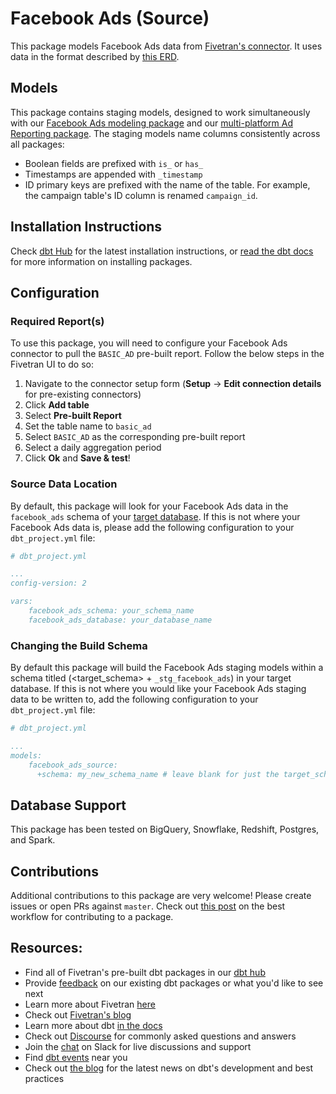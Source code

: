 # Facebook Ads (Source)

This package models Facebook Ads data from [Fivetran's connector](https://fivetran.com/docs/applications/facebook-ads). It uses data in the format described by [this ERD](https://fivetran.com/docs/applications/facebook-ads#schemainformation).

## Models

This package contains staging models, designed to work simultaneously with our [Facebook Ads modeling package](https://github.com/fivetran/dbt_facebook_ads) and our [multi-platform Ad Reporting package](https://github.com/fivetran/dbt_ad_reporting). The staging models name columns consistently across all packages:
 * Boolean fields are prefixed with `is_` or `has_`
 * Timestamps are appended with `_timestamp`
 * ID primary keys are prefixed with the name of the table. For example, the campaign table's ID column is renamed `campaign_id`.

## Installation Instructions

Check [dbt Hub](https://hub.getdbt.com/) for the latest installation instructions, or [read the dbt docs](https://docs.getdbt.com/docs/package-management) for more information on installing packages.

## Configuration

### Required Report(s)

To use this package, you will need to configure your Facebook Ads connector to pull the `BASIC_AD` pre-built report. Follow the below steps in the Fivetran UI to do so:
1. Navigate to the connector setup form (**Setup** -> **Edit connection details** for pre-existing connectors)
2. Click **Add table** 
3. Select **Pre-built Report**
4. Set the table name to `basic_ad`
5. Select `BASIC_AD` as the corresponding pre-built report
6. Select a daily aggregation period
7. Click **Ok** and **Save & test**!

### Source Data Location
By default, this package will look for your Facebook Ads data in the `facebook_ads` schema of your [target database](https://docs.getdbt.com/docs/running-a-dbt-project/using-the-command-line-interface/configure-your-profile). If this is not where your Facebook Ads data is, please add the following configuration to your `dbt_project.yml` file:

```yml
# dbt_project.yml

...
config-version: 2

vars:
    facebook_ads_schema: your_schema_name
    facebook_ads_database: your_database_name 
```

### Changing the Build Schema
By default this package will build the Facebook Ads staging models within a schema titled (<target_schema> + `_stg_facebook_ads`) in your target database. If this is not where you would like your Facebook Ads staging data to be written to, add the following configuration to your `dbt_project.yml` file:

```yml
# dbt_project.yml

...
models:
    facebook_ads_source:
      +schema: my_new_schema_name # leave blank for just the target_schema
```
## Database Support

This package has been tested on BigQuery, Snowflake, Redshift, Postgres, and Spark.
## Contributions

Additional contributions to this package are very welcome! Please create issues or open PRs against `master`. Check out [this post](https://discourse.getdbt.com/t/contributing-to-a-dbt-package/657) on the best workflow for contributing to a package.

## Resources:
- Find all of Fivetran's pre-built dbt packages in our [dbt hub](https://hub.getdbt.com/fivetran/)
- Provide [feedback](https://www.surveymonkey.com/r/DQ7K7WW) on our existing dbt packages or what you'd like to see next
- Learn more about Fivetran [here](https://fivetran.com/docs)
- Check out [Fivetran's blog](https://fivetran.com/blog)
- Learn more about dbt [in the docs](https://docs.getdbt.com/docs/introduction)
- Check out [Discourse](https://discourse.getdbt.com/) for commonly asked questions and answers
- Join the [chat](http://slack.getdbt.com/) on Slack for live discussions and support
- Find [dbt events](https://events.getdbt.com) near you
- Check out [the blog](https://blog.getdbt.com/) for the latest news on dbt's development and best practices
